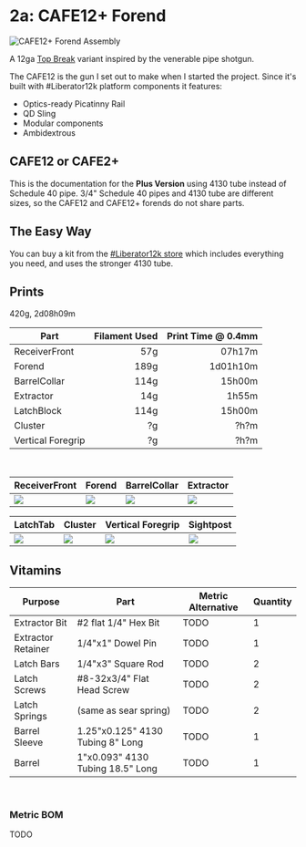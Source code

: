 # 2a: CAFE12+ Forend
![CAFE12+ Forend Assembly](TopBreak_CAFE12+/Assembly.jpg)

A 12ga [Top Break](TopBreak.md) variant inspired by the venerable pipe shotgun.

The CAFE12 is the gun I set out to make when I started the project.
Since it's built with \#Liberator12k platform components it features:

* Optics-ready Picatinny Rail
* QD Sling
* Modular components
* Ambidextrous

## CAFE12 or CAFE2+
This is the documentation for the **Plus Version** using 4130 tube instead of
Schedule 40 pipe. 3/4" Schedule 40 pipes and 4130 tube are different sizes,
so the CAFE12 and CAFE12+ forends do not share parts.

## The Easy Way
You can buy a kit from the [\#Liberator12k store](https://liberator12k.com/store/)
which includes everything you need, and uses the stronger 4130 tube.

<!-- NEW PAGE -->
## Prints
420g, 2d08h09m

| Part              | Filament Used | Print Time @ 0.4mm |
|-------------------|-------------: |------------------: |
| ReceiverFront     | 57g           |   07h17m           |
| Forend            | 189g          | 1d01h10m           |
| BarrelCollar      | 114g          |   15h00m           |
| Extractor         | 14g           |    1h55m           |
| LatchBlock        | 114g          |   15h00m           |
| Cluster           | ?g            |   ?h?m             |
| Vertical Foregrip | ?g            |   ?h?m             |
<br/>

|ReceiverFront|Forend|BarrelCollar|Extractor|
|-|-|-|-|
|![](TopBreak_CAFE12+/Prints/ReceiverFront_thumb.jpg)|![](TopBreak_CAFE12+/Prints/Forend_thumb.jpg)|![](TopBreak_CAFE12+/Prints/BarrelCollar_thumb.jpg)|![](TopBreak_CAFE12+/Prints/Extractor_thumb.jpg)|

|LatchTab|Cluster|Vertical Foregrip|Sightpost|
|-|-|-|-|
|![](TopBreak_CAFE12+/Prints/LatchTab_thumb.jpg)|![](TopBreak_CAFE12+/Prints/Cluster_thumb.jpg)|![](TopBreak_CAFE12+/Prints/VerticalForegrip_thumb.jpg)|![](TopBreak_CAFE12+/Prints/Sightpost_thumb.jpg)|

## Vitamins
| Purpose                | Part                             | Metric Alternative | Quantity |
|------------------------|----------------------------------|--------------------|----------|
| Extractor Bit          | #2 flat 1/4" Hex Bit             | TODO               | 1        |
| Extractor Retainer     | 1/4"x1" Dowel Pin                | TODO               | 1        |
| Latch Bars             | 1/4"x3" Square Rod               | TODO               | 2        |
| Latch Screws           | #8-32x3/4" Flat Head Screw       | TODO               | 2        |
| Latch Springs          | (same as sear spring)            | TODO               | 2        |
| Barrel Sleeve          | 1.25"x0.125" 4130 Tubing 8" Long | TODO               | 1        |
| Barrel                 | 1"x0.093" 4130 Tubing 18.5" Long | TODO               | 1        |
<br/>

### Metric BOM
TODO
